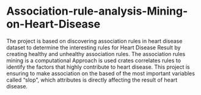 # Association-rule-analysis-Mining-on-Heart-Disease
The project is based on discovering association rules in heart disease dataset to determine the interesting rules for Heart Disease Result by creating healthy and unhealthy association rules. The association rules mining is a computational Approach is used crates correlates rules to identify the factors that highly contribute to heart disease. This project is ensuring to make association on the based of the most important variables called “slop”, which attributes is directly affecting the result of heart disease.

